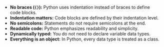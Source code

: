 - **No braces (`{}`):** Python uses indentation instead of braces to define code blocks.
- **Indentation matters:** Code blocks are defined by their indentation level.
- **No semicolons:** Statements do not require semicolons at the end.
- **Readable code:** Python emphasizes readability and simplicity.
- **Dynamically typed:** You do not need to declare variable data types.
- **Everything is an object:** In Python, every data type is treated as a class.
